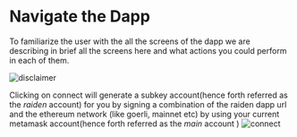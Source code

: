 # Navigate the Dapp

To familiarize the user with the all the screens of the dapp we are describing
in brief all the screens here and what actions you could perform in each of them.

![disclaimer](media://disclaimer.png 'Disclaimer')

Clicking on connect will generate a subkey account(hence forth referred as the _raiden_ account) for you by signing a combination of the raiden dapp url and the ethereum network (like goerli, mainnet etc) by using your current metamask account(hence forth referred as the _main_ account )
![connect](media://connect_screen.png 'Connect')
